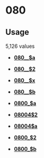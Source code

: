 # 080

## Usage

5,126 values

-   **[080\_\_$a](../../tags/080/080__a-1.md)**  

-   **[080\_\_$2](../../tags/080/080__2-2.md)**  

-   **[080\_\_$x](../../tags/080/080__x-3.md)**  

-   **[080\_\_$b](../../tags/080/080__b-4.md)**  

-   **[0800\_$a](../../tags/080/0800_a-5.md)**  

-   **[08004$2](../../tags/080/080042-6.md)**  

-   **[08004$a](../../tags/080/08004a-7.md)**  

-   **[0800\_$2](../../tags/080/0800_2-8.md)**  

-   **[0800\_$b](../../tags/080/0800_b-9.md)**  


